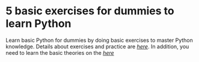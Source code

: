 # 5 basic exercises for dummies to learn Python
Learn basic Python for dummies by doing basic exercises to master Python knowledge. Details about exercises and practice are _[here](http://localhost:4173/user/doan/projects/5-exercises-for-dummies-python)_. In addition, you need to learn the basic theories on the _[here](https://pythonid.com/tutorials/python-getting-started)_

